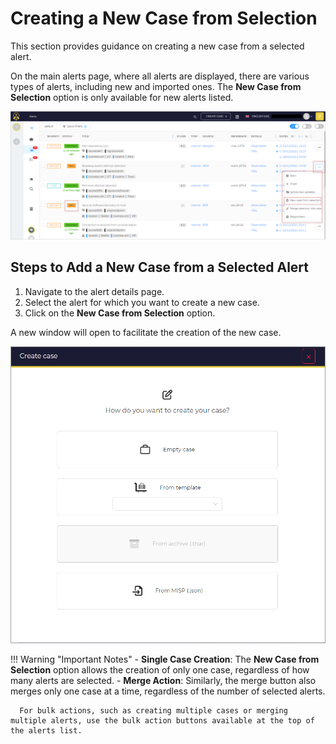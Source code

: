 # Creating a New Case from Selection

This section provides guidance on creating a new case from a selected alert.

On the main alerts page, where all alerts are displayed, there are various types of alerts, including new and imported ones. The **New Case from Selection** option is only available for new alerts listed.

![New Case Selection Menu](../../../images/user-guides/analyst-corner/alerts/alerts-actions.png)

## Steps to Add a New Case from a Selected Alert

1. Navigate to the alert details page.
2. Select the alert for which you want to create a new case.
3. Click on the **New Case from Selection** option.

A new window will open to facilitate the creation of the new case.

![New Case from Selection](../../../images/user-guides/analyst-corner/alerts/alerts-newcase-from-selection.png)

!!! Warning "Important Notes"
      - **Single Case Creation**: The **New Case from Selection** option allows the creation of only one case, regardless of how many alerts are selected.
      - **Merge Action**: Similarly, the merge button also merges only one case at a time, regardless of the number of selected alerts.

      For bulk actions, such as creating multiple cases or merging multiple alerts, use the bulk action buttons available at the top of the alerts list.